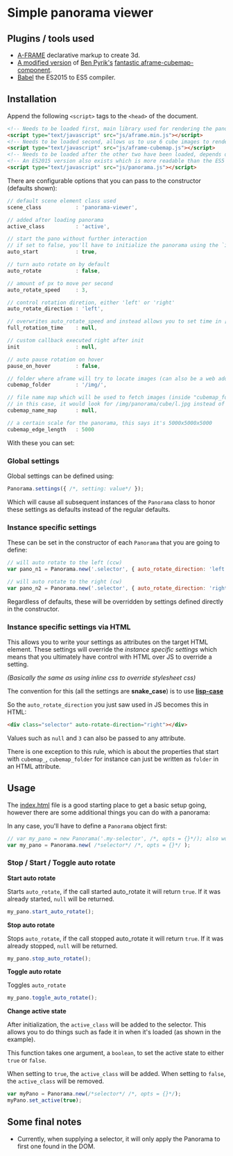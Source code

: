 # Simple panorama viewer

## Plugins / tools used

* [A-FRAME](https://aframe.io/) declarative markup to create 3d.
* [A modified version](https://github.com/SidOfc/aframe-cubemap-component) of [Ben Pyrik's](https://github.com/bryik) [fantastic aframe-cubemap-component](https://github.com/bryik/aframe-cubemap-component).
* [Babel](https://babeljs.io/) the ES2015 to ES5 compiler.

## Installation

Append the following `<script>` tags to the `<head>` of the document.

```html
<!-- Needs to be loaded first, main library used for rendering the panorama -->
<script type="text/javascript" src="js/aframe.min.js"></script>
<!-- Needs to be loaded second, allows us to use 6 cube images to render a panorama  -->
<script type="text/javascript" src="js/aframe-cubemap.js"></script>
<!-- Needs to be loaded after the other two have been loaded, depends on both -->
<!-- An ES2015 version also exists which is more readable than the ES5 one -->
<script type="text/javascript" src="js/panorama.js"></script>
```

There are configurable options that you can pass to the constructor (defaults shown):

```js
// default scene element class used
scene_class           : 'panorama-viewer',

// added after loading panorama
active_class          : 'active',

// start the pano without further interaction
// if set to false, you'll have to initialize the panorama using the `init()` function.
auto_start            : true,

// turn auto rotate on by default
auto_rotate           : false,

// amount of px to move per second
auto_rotate_speed     : 3,

// control rotation diretion, either 'left' or 'right'
auto_rotate_direction : 'left',

// overwrites auto_rotate_speed and instead allows you to set time in [s] for a full rotation
full_rotation_time    : null,

// custom callback executed right after init
init                  : null,

// auto pause rotation on hover
pause_on_hover        : false,

// folder where aframe will try to locate images (can also be a web address e.g. https://cdn.domain.tld/image/path/)
cubemap_folder        : '/img/',

// file name map which will be used to fetch images (inside "cubemap_folder")
// in this case, it would look for /img/panorama/cube/l.jpg instead of /img/panorama/cube/negx.jpg
cubemap_name_map      : null,

// a certain scale for the panorama, this says it's 5000x5000x5000
cubemap_edge_length   : 5000
```

With these you can set:

### Global settings

Global settings can be defined using:

```js
Panorama.settings({ /*, setting: value*/ });
```

Which will cause all subsequent instances of the `Panorama` class to honor these settings as defaults instead of the regular defaults.

### Instance specific settings

These can be set in the constructor of each `Panorama` that you are going to define:

```js
// will auto rotate to the left (ccw)
var pano_n1 = Panorama.new('.selector', { auto_rotate_direction: 'left' });

// will auto rotate to the right (cw)
var pano_n2 = Panorama.new('.selector', { auto_rotate_direction: 'right' });
```

Regardless of defaults, these will be overridden by settings defined directly in the constructor.

### Instance specific settings via HTML

This allows you to write your settings as attributes on the target HTML element.
These settings will override the *instance specific settings* which means that you ultimately have control with HTML over JS to override a setting.

*(Basically the same as using inline css to override stylesheet css)*

The convention for this (all the settings are **snake_case**) is to use [**lisp-case**](https://en.wikipedia.org/wiki/Naming_convention_(programming)#Lisp)

So the `auto_rotate_direction` you just saw used in JS becomes this in HTML:

```html
<div class="selector" auto-rotate-direction="right"></div>
```

Values such as `null` and `3` can also be passed to any attribute.

There is one exception to this rule, which is about the properties that start with `cubemap_`, `cubemap_folder` for instance can just be written as `folder` in an HTML attribute.


## Usage

The [index.html](index.html) file is a good starting place to get a basic setup going, however there are some additional things you can do with a panorama:

In any case, you'll have to define a `Panorama` object first:

```js
// var my_pano = new Panorama('.my-selector', /*, opts = {}*/); also works, Panorama.new returns an instance of a Panorama
var my_pano = Panorama.new( /*selector*/ /*, opts = {}*/ );
```

### Stop / Start / Toggle auto rotate

**Start auto rotate**

Starts `auto_rotate`, if the call started auto_rotate it will return `true`.
If it was already started, `null` will be returned.

```js
my_pano.start_auto_rotate();
```

**Stop auto rotate**

Stops `auto_rotate`, if the call stopped auto_rotate it will return `true`.
If it was already stopped, `null` will be returned.

```js
my_pano.stop_auto_rotate();
```

**Toggle auto rotate**

Toggles `auto_rotate`

```js
my_pano.toggle_auto_rotate();
```

**Change active state**

After initialization, the `active_class` will be added to the selector. This allows you to do things such as fade it in when it's loaded (as shown in the example).

This function takes one argument, a `boolean`, to set the active state to either `true` or `false`.

When setting to `true`, the `active_class` will be added.
When setting to `false`, the `active_class` will be removed.

```js
var myPano = Panorama.new(/*selector*/ /*, opts = {}*/);
myPano.set_active(true);
```

## Some final notes

* Currently, when supplying a selector, it will only apply the Panorama to first one found in the DOM.
